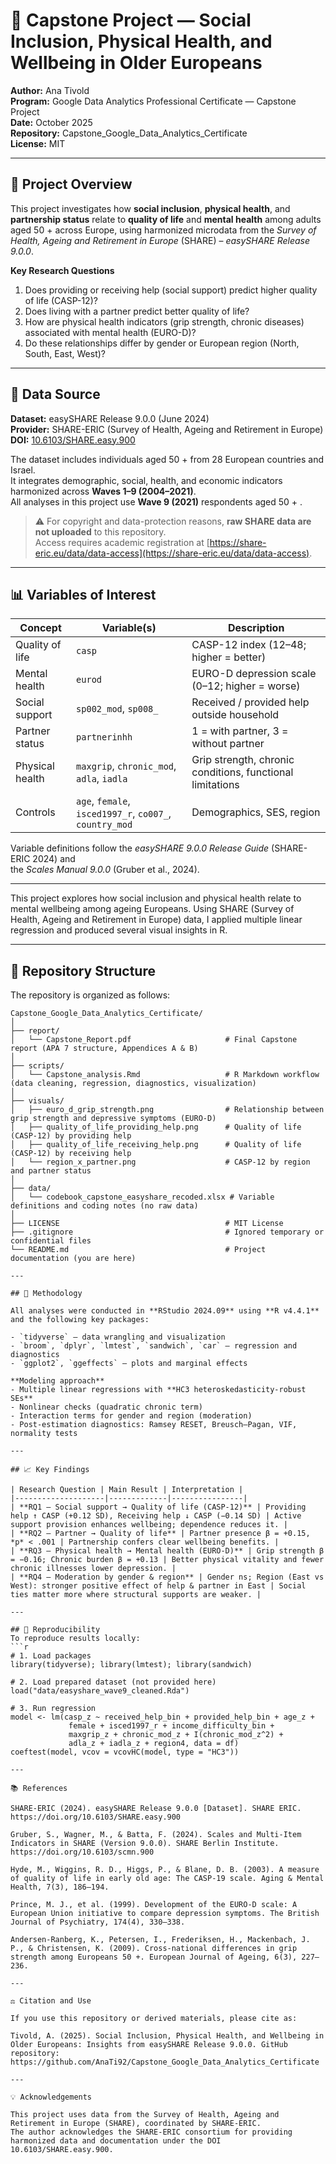# 🧩 Capstone Project — Social Inclusion, Physical Health, and Wellbeing in Older Europeans

**Author:** Ana Tivold  
**Program:** Google Data Analytics Professional Certificate — Capstone Project  
**Date:** October 2025  
**Repository:** Capstone_Google_Data_Analytics_Certificate  
**License:** MIT  

---

## 📘 Project Overview
This project investigates how **social inclusion**, **physical health**, and **partnership status** relate to **quality of life** and **mental health** among adults aged 50 + across Europe, using harmonized microdata from the *Survey of Health, Ageing and Retirement in Europe* (SHARE) – *easySHARE Release 9.0.0*.

**Key Research Questions**
1. Does providing or receiving help (social support) predict higher quality of life (CASP-12)?
2. Does living with a partner predict better quality of life?
3. How are physical health indicators (grip strength, chronic diseases) associated with mental health (EURO-D)?
4. Do these relationships differ by gender or European region (North, South, East, West)?

---

## 🧠 Data Source
**Dataset:** easySHARE Release 9.0.0 (June 2024)  
**Provider:** SHARE-ERIC (Survey of Health, Ageing and Retirement in Europe)  
**DOI:** [10.6103/SHARE.easy.900](https://doi.org/10.6103/SHARE.easy.900)

The dataset includes individuals aged 50 + from 28 European countries and Israel.  
It integrates demographic, social, health, and economic indicators harmonized across **Waves 1–9 (2004–2021)**.  
All analyses in this project use **Wave 9 (2021)** respondents aged 50 + .

> ⚠️ For copyright and data-protection reasons, **raw SHARE data are not uploaded** to this repository.  
> Access requires academic registration at [https://share-eric.eu/data/data-access](https://share-eric.eu/data/data-access).

---

## 📊 Variables of Interest
| Concept | Variable(s) | Description |
|----------|--------------|-------------|
| Quality of life | `casp` | CASP-12 index (12–48; higher = better) |
| Mental health | `eurod` | EURO-D depression scale (0–12; higher = worse) |
| Social support | `sp002_mod`, `sp008_` | Received / provided help outside household |
| Partner status | `partnerinhh` | 1 = with partner, 3 = without partner |
| Physical health | `maxgrip`, `chronic_mod`, `adla`, `iadla` | Grip strength, chronic conditions, functional limitations |
| Controls | `age`, `female`, `isced1997_r`, `co007_`, `country_mod` | Demographics, SES, region |

Variable definitions follow the *easySHARE 9.0.0 Release Guide* (SHARE-ERIC 2024) and  
the *Scales Manual 9.0.0* (Gruber et al., 2024).

---
This project explores how social inclusion and physical health relate to mental wellbeing among ageing Europeans.
Using SHARE (Survey of Health, Ageing and Retirement in Europe) data, I applied multiple linear regression and produced several visual insights in R.

---

## 🧩 Repository Structure
The repository is organized as follows:

```text
Capstone_Google_Data_Analytics_Certificate/
│
├── report/
│   └── Capstone_Report.pdf                     # Final Capstone report (APA 7 structure, Appendices A & B)
│
├── scripts/
│   └── Capstone_analysis.Rmd                   # R Markdown workflow (data cleaning, regression, diagnostics, visualization)
│
├── visuals/
│   ├── euro_d_grip_strength.png                # Relationship between grip strength and depressive symptoms (EURO-D)
│   ├── quality_of_life_providing_help.png      # Quality of life (CASP-12) by providing help
│   ├── quality_of_life_receiving_help.png      # Quality of life (CASP-12) by receiving help
│   └── region_x_partner.png                    # CASP-12 by region and partner status
│
├── data/
│   └── codebook_capstone_easyshare_recoded.xlsx # Variable definitions and coding notes (no raw data)
│
├── LICENSE                                     # MIT License
├── .gitignore                                  # Ignored temporary or confidential files
└── README.md                                   # Project documentation (you are here)

---

## 🧮 Methodology

All analyses were conducted in **RStudio 2024.09** using **R v4.4.1** and the following key packages:

- `tidyverse` – data wrangling and visualization  
- `broom`, `dplyr`, `lmtest`, `sandwich`, `car` – regression and diagnostics  
- `ggplot2`, `ggeffects` – plots and marginal effects  

**Modeling approach**
- Multiple linear regressions with **HC3 heteroskedasticity-robust SEs**
- Nonlinear checks (quadratic chronic term)
- Interaction terms for gender and region (moderation)
- Post-estimation diagnostics: Ramsey RESET, Breusch–Pagan, VIF, normality tests

---

## 📈 Key Findings

| Research Question | Main Result | Interpretation |
|--------------------|-------------|----------------|
| **RQ1 – Social support → Quality of life (CASP-12)** | Providing help ↑ CASP (+0.12 SD), Receiving help ↓ CASP (−0.14 SD) | Active support provision enhances wellbeing; dependence reduces it. |
| **RQ2 – Partner → Quality of life** | Partner presence β = +0.15, *p* < .001 | Partnership confers clear wellbeing benefits. |
| **RQ3 – Physical health → Mental health (EURO-D)** | Grip strength β = −0.16; Chronic burden β = +0.13 | Better physical vitality and fewer chronic illnesses lower depression. |
| **RQ4 – Moderation by gender & region** | Gender ns; Region (East vs West): stronger positive effect of help & partner in East | Social ties matter more where structural supports are weaker. |

---

## 🧾 Reproducibility
To reproduce results locally:
```r
# 1. Load packages
library(tidyverse); library(lmtest); library(sandwich)

# 2. Load prepared dataset (not provided here)
load("data/easyshare_wave9_cleaned.Rda")

# 3. Run regression
model <- lm(casp_z ~ received_help_bin + provided_help_bin + age_z +
             female + isced1997_r + income_difficulty_bin +
             maxgrip_z + chronic_mod_z + I(chronic_mod_z^2) +
             adla_z + iadla_z + region4, data = df)
coeftest(model, vcov = vcovHC(model, type = "HC3"))

---

📚 References

SHARE-ERIC (2024). easySHARE Release 9.0.0 [Dataset]. SHARE ERIC. https://doi.org/10.6103/SHARE.easy.900

Gruber, S., Wagner, M., & Batta, F. (2024). Scales and Multi-Item Indicators in SHARE (Version 9.0.0). SHARE Berlin Institute. https://doi.org/10.6103/scmn.900

Hyde, M., Wiggins, R. D., Higgs, P., & Blane, D. B. (2003). A measure of quality of life in early old age: The CASP-19 scale. Aging & Mental Health, 7(3), 186–194.

Prince, M. J., et al. (1999). Development of the EURO-D scale: A European Union initiative to compare depression symptoms. The British Journal of Psychiatry, 174(4), 330–338.

Andersen-Ranberg, K., Petersen, I., Frederiksen, H., Mackenbach, J. P., & Christensen, K. (2009). Cross-national differences in grip strength among Europeans 50 +. European Journal of Ageing, 6(3), 227–236.

---

⚖️ Citation and Use

If you use this repository or derived materials, please cite as:

Tivold, A. (2025). Social Inclusion, Physical Health, and Wellbeing in Older Europeans: Insights from easySHARE Release 9.0.0. GitHub repository: https://github.com/AnaTi92/Capstone_Google_Data_Analytics_Certificate

---

💡 Acknowledgements

This project uses data from the Survey of Health, Ageing and Retirement in Europe (SHARE), coordinated by SHARE-ERIC.
The author acknowledges the SHARE-ERIC consortium for providing harmonized data and documentation under the DOI 10.6103/SHARE.easy.900.
